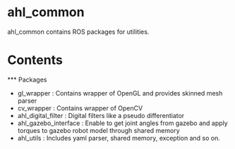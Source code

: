 # ahl_common
ahl_common contains ROS packages for utilities.

Contents
========
*** Packages
* gl_wrapper : Contains wrapper of OpenGL and provides skinned mesh parser
* cv_wrapper : Contains wrapper of OpenCV
* ahl_digital_filter : Digital filters like a pseudo differentiator
* ahl_gazebo_interface : Enable to get joint angles from gazebo and apply torques to gazebo robot model through shared memory
* ahl_utils : Includes yaml parser, shared memory, exception and so on.
